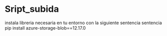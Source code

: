 # Sript_subida

instala libreria necesaria en tu entorno con la siguiente sentencia sentencia
pip install azure-storage-blob==12.17.0
